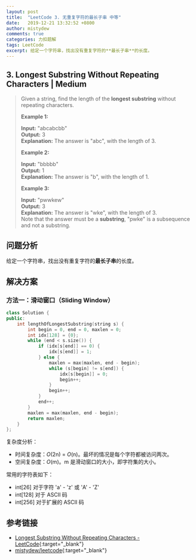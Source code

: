 ```yaml
---
layout: post
title:  "LeetCode 3. 无重复字符的最长子串 中等"
date:   2019-12-21 13:32:52 +0800
author: mistydew
comments: true
categories: 力扣题解
tags: LeetCode
excerpt: 给定一个字符串，找出没有重复字符的**最长子串**的长度。
---
```

## 3. Longest Substring Without Repeating Characters | Medium

> Given a string, find the length of the **longest substring** without repeating characters.
> 
> **Example 1:**
> 
> **Input:** "abcabcbb"<br>
> **Output:** 3<br>
> **Explanation:** The answer is "abc", with the length of 3.
> 
> **Example 2:**
> 
> **Input:** "bbbbb"<br>
> **Output:** 1<br>
> **Explanation:** The answer is "b", with the length of 1.
> 
> **Example 3:**
> 
> **Input:** "pwwkew"<br>
> **Output:** 3<br>
> **Explanation:** The answer is "wke", with the length of 3.<br>
>              Note that the answer must be a **substring**, "pwke" is a subsequence and not a substring.

## 问题分析

给定一个字符串，找出没有重复字符的**最长子串**的长度。

## 解决方案

### 方法一：滑动窗口（Sliding Window）

```cpp
class Solution {
public:
    int lengthOfLongestSubstring(string s) {
        int begin = 0, end = 0, maxlen = 0;
        int idx[128] = {0};
        while (end < s.size()) {
            if (idx[s[end]] == 0) {
                idx[s[end]] = 1;
            } else {
                maxlen = max(maxlen, end - begin);
                while (s[begin] != s[end]) {
                    idx[s[begin]] = 0;
                    begin++;
                }
                begin++;
            }
            end++;
        }
        maxlen = max(maxlen, end - begin);
        return maxlen;
    }
};
```

复杂度分析：
* 时间复杂度：_O_(2n) = _O_(n)。最坏的情况是每个字符都被访问两次。
* 空间复杂度：_O_(m)。m 是滑动窗口的大小，即字符集的大小。

常用的字符表如下：
* int[26] 对于字符 'a' - 'z' 或 'A' - 'Z'
* int[128] 对于 ASCII 码
* int[256] 对于扩展的 ASCII 码

## 参考链接

* [Longest Substring Without Repeating Characters - LeetCode](https://leetcode.com/problems/longest-substring-without-repeating-characters/){:target="_blank"}
* [mistydew/leetcode](https://github.com/mistydew/leetcode){:target="_blank"}
